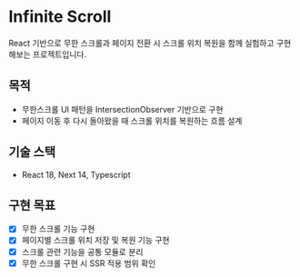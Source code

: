 # Infinite Scroll

React 기반으로 무한 스크롤과 페이지 전환 시 스크롤 위치 복원을 함께 실험하고 구현해보는 프로젝트입니다.

## 목적

- 무한스크롤 UI 패턴을 IntersectionObserver 기반으로 구현
- 페이지 이동 후 다시 돌아왔을 때 스크롤 위치를 복원하는 흐름 설계

## 기술 스택

- React 18, Next 14, Typescript

## 구현 목표

- [x] 무한 스크롤 기능 구현
- [x] 페이지별 스크롤 위치 저장 및 복원 기능 구현
- [x] 스크롤 관련 기능을 공통 모듈로 분리
- [x] 무한 스크롤 구현 시 SSR 적용 범위 확인
